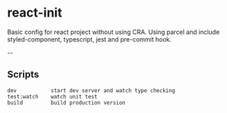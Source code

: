 # react-init

Basic config for react project without using CRA. Using parcel and include styled-component, typescript, jest and pre-commit hook.

--

## Scripts

```
dev           start dev server and watch type checking
test:watch    watch unit test
build         build production version
```
